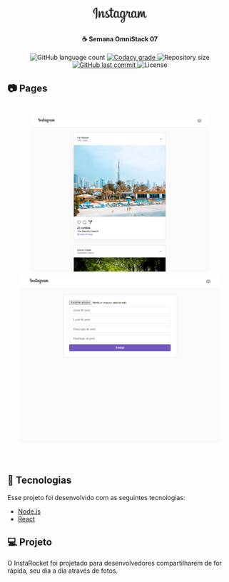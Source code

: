 <h1 align="center">
    <img alt="InstaRocket" title="#delicinha" src=".github/instagram.png" width="120px" />
</h1>

<h4 align="center">
  ☕ Semana OmniStack 07
</h4>
<p align="center">
  <img alt="GitHub language count" src="https://img.shields.io/github/languages/count/ramondcsilva/semana-omnistack-07.svg">

  <a href="https://www.codacy.com/app/ramondcsilva/semana-omnistack-07">
    <img alt="Codacy grade" src="https://img.shields.io/codacy/grade/04db4b43120b4d05b9b39c9d2da97300.svg">
  </a>

  <img alt="Repository size" src="https://img.shields.io/github/repo-size/ramondcsilva/semana-omnistack-07.svg">
  <a href="https://github.com/ramondcsilva/semana-omnistack-07/commits/master">
    <img alt="GitHub last commit" src="https://img.shields.io/github/last-commit/ramondcsilva/semana-omnistack-07.svg">
  </a>

  <img alt="License" src="https://img.shields.io/badge/license-MIT-brightgreen">
</p>

## 📷 Pages

<h1 align="center">
    <img alt="TinDEV" title="#delicinha" src=".github/FeedInstaRocket.png" width="400px" />
    <img alt="TinDEV" title="#delicinha" src=".github/NewPostInstaRocket.png" width="450px" />
</h1>

<br>

## :rocket: Tecnologias

Esse projeto foi desenvolvido com as seguintes tecnologias:

- [Node.js](https://nodejs.org/en/)
- [React](https://reactjs.org)

## 💻 Projeto

O InstaRocket foi projetado para desenvolvedores compartilharem de for rápida, seu dia a dia através de fotos.
